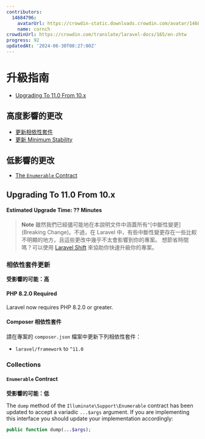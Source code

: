 ```yaml
---
contributors:
  14684796:
    avatarUrl: https://crowdin-static.downloads.crowdin.com/avatar/14684796/medium/60f7dc21ec0bf9cfcb61983640bb4809_default.png
    name: cornch
crowdinUrl: https://crowdin.com/translate/laravel-docs/165/en-zhtw
progress: 92
updatedAt: '2024-06-30T08:27:00Z'
---
```


# 升級指南

- [Upgrading To 11.0 From 10.x](#upgrade-11.0)

<a name="high-impact-changes"></a>

## 高度影響的更改

<div class="content-list" markdown="1">

- [更新相依性套件](#updating-dependencies)
- [更新 Minimum Stability](#updating-minimum-stability)

</div>

<a name="low-impact-changes"></a>

## 低影響的更改

<div class="content-list" markdown="1">

- [The `Enumerable` Contract](#the-enumerable-contract)

</div>

<a name="upgrade-11.0"></a>

## Upgrading To 11.0 From 10.x

<a name="estimated-upgrade-time-??-minutes"></a>

#### Estimated Upgrade Time: ?? Minutes

> **Note** 雖然我們已經儘可能地在本說明文件中涵蓋所有^[中斷性變更](Breaking Change)。不過，在 Laravel 中，有些中斷性變更存在一些比較不明顯的地方，且這些更改中幾乎不太會影響到你的專案。 想節省時間嗎？可以使用 [Laravel Shift](https://laravelshift.com/) 來協助你快速升級你的專案。

<a name="updating-dependencies"></a>

### 相依性套件更新

**受影響的可能：高**

#### PHP 8.2.0 Required

Laravel now requires PHP 8.2.0 or greater.

#### Composer 相依性套件

請在專案的 `composer.json` 檔案中更新下列相依性套件：

<div class="content-list" markdown="1">

- `laravel/framework` to `^11.0`

</div>

<a name="collections"></a>

### Collections

<a name="the-enumerable-contract"></a>

#### `Enumerable` Contract

**受影響的可能：低**

The `dump` method of the `Illuminate\Support\Enumerable` contract has been updated to accept a variadic `...$args` argument. If you are implementing this interface you should update your implementation accordingly:

```php
public function dump(...$args);
```
